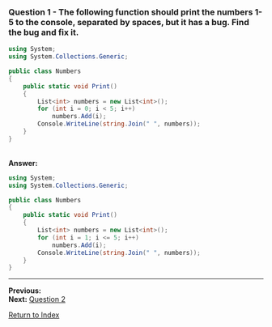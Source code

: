 ### Question 1 - The following function should print the numbers 1-5 to the console, separated by spaces, but it has a bug. Find the bug and fix it.

```csharp
using System;
using System.Collections.Generic;

public class Numbers
{
    public static void Print()
    {
        List<int> numbers = new List<int>();
        for (int i = 0; i < 5; i++)
            numbers.Add(i);
        Console.WriteLine(string.Join(" ", numbers));
    }
}
```

\
**Answer:**

```csharp
using System;
using System.Collections.Generic;

public class Numbers
{
    public static void Print()
    {
        List<int> numbers = new List<int>();
        for (int i = 1; i <= 5; i++)
            numbers.Add(i);
        Console.WriteLine(string.Join(" ", numbers));
    }
}
```

---

**Previous:**  
**Next:** [Question 2](./question2.md)

[Return to Index](../readme.md)